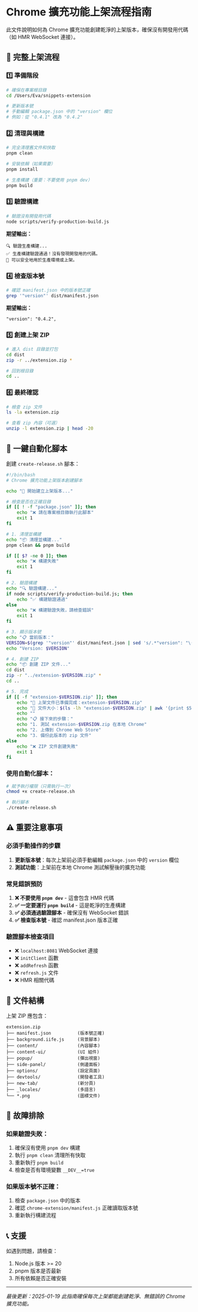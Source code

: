 # Chrome 擴充功能上架流程指南

此文件說明如何為 Chrome 擴充功能創建乾淨的上架版本，確保沒有開發用代碼（如 HMR WebSocket 連接）。

## 🚀 完整上架流程

### 1️⃣ 準備階段

```bash
# 確保在專案根目錄
cd /Users/Eva/snippets-extension

# 更新版本號
# 手動編輯 package.json 中的 "version" 欄位
# 例如：從 "0.4.1" 改為 "0.4.2"
```

### 2️⃣ 清理與構建

```bash
# 完全清理舊文件和快取
pnpm clean

# 安裝依賴（如果需要）
pnpm install

# 生產構建（重要：不要使用 pnpm dev）
pnpm build
```

### 3️⃣ 驗證構建

```bash
# 驗證沒有開發用代碼
node scripts/verify-production-build.js
```

**期望輸出：**
```
🔍 驗證生產構建...
✅ 生產構建驗證通過！沒有發現開發用的代碼。
🚀 可以安全地用於生產環境或上架。
```

### 4️⃣ 檢查版本號

```bash
# 確認 manifest.json 中的版本號正確
grep '"version"' dist/manifest.json
```

**期望輸出：**
```
"version": "0.4.2",
```

### 5️⃣ 創建上架 ZIP

```bash
# 進入 dist 目錄並打包
cd dist
zip -r ../extension.zip *

# 回到根目錄
cd ..
```

### 6️⃣ 最終確認

```bash
# 檢查 zip 文件
ls -la extension.zip

# 查看 zip 內容（可選）
unzip -l extension.zip | head -20
```

## 🤖 一鍵自動化腳本

創建 `create-release.sh` 腳本：

```bash
#!/bin/bash
# Chrome 擴充功能上架版本創建腳本

echo "🚀 開始建立上架版本..."

# 檢查是否在正確目錄
if [[ ! -f "package.json" ]]; then
    echo "❌ 請在專案根目錄執行此腳本"
    exit 1
fi

# 1. 清理並構建
echo "📦 清理並構建..."
pnpm clean && pnpm build

if [[ $? -ne 0 ]]; then
    echo "❌ 構建失敗"
    exit 1
fi

# 2. 驗證構建
echo "🔍 驗證構建..."
if node scripts/verify-production-build.js; then
    echo "✅ 構建驗證通過"
else
    echo "❌ 構建驗證失敗，請檢查錯誤"
    exit 1
fi

# 3. 顯示版本號
echo "📋 當前版本："
VERSION=$(grep '"version"' dist/manifest.json | sed 's/.*"version": "\([^"]*\)".*/\1/')
echo "Version: $VERSION"

# 4. 創建 ZIP
echo "📦 創建 ZIP 文件..."
cd dist
zip -r "../extension-$VERSION.zip" *
cd ..

# 5. 完成
if [[ -f "extension-$VERSION.zip" ]]; then
    echo "🎉 上架文件已準備完成：extension-$VERSION.zip"
    echo "📁 文件大小：$(ls -lh "extension-$VERSION.zip" | awk '{print $5}')"
    echo ""
    echo "📋 接下來的步驟："
    echo "1. 測試 extension-$VERSION.zip 在本地 Chrome"
    echo "2. 上傳到 Chrome Web Store"
    echo "3. 備份此版本的 zip 文件"
else
    echo "❌ ZIP 文件創建失敗"
    exit 1
fi
```

### 使用自動化腳本：

```bash
# 賦予執行權限（只需執行一次）
chmod +x create-release.sh

# 執行腳本
./create-release.sh
```

## ⚠️ 重要注意事項

### 必須手動操作的步驟
1. **更新版本號**：每次上架前必須手動編輯 `package.json` 中的 `version` 欄位
2. **測試功能**：上架前在本地 Chrome 測試解壓後的擴充功能

### 常見錯誤預防
1. **❌ 不要使用 `pnpm dev`** - 這會包含 HMR 代碼
2. **✅ 一定要運行 `pnpm build`** - 這是乾淨的生產構建
3. **✅ 必須通過驗證腳本** - 確保沒有 WebSocket 錯誤
4. **✅ 檢查版本號** - 確認 manifest.json 版本正確

### 驗證腳本檢查項目
- ❌ `localhost:8081` WebSocket 連接
- ❌ `initClient` 函數
- ❌ `addRefresh` 函數  
- ❌ `refresh.js` 文件
- ❌ HMR 相關代碼

## 📁 文件結構

上架 ZIP 應包含：
```
extension.zip
├── manifest.json          (版本號正確)
├── background.iife.js     (背景腳本)
├── content/               (內容腳本)
├── content-ui/            (UI 組件)
├── popup/                 (彈出視窗)
├── side-panel/            (側邊面板)
├── options/               (設定頁面)
├── devtools/              (開發者工具)
├── new-tab/               (新分頁)
├── _locales/              (多語言)
└── *.png                  (圖標文件)
```

## 🔧 故障排除

### 如果驗證失敗：
1. 確保沒有使用 `pnpm dev` 構建
2. 執行 `pnpm clean` 清理所有快取
3. 重新執行 `pnpm build`
4. 檢查是否有環境變數 `__DEV__=true`

### 如果版本號不正確：
1. 檢查 `package.json` 中的版本
2. 確認 `chrome-extension/manifest.js` 正確讀取版本號
3. 重新執行構建流程

## 📞 支援

如遇到問題，請檢查：
1. Node.js 版本 >= 20
2. pnpm 版本是否最新
3. 所有依賴是否正確安裝

---

*最後更新：2025-01-19*
*此指南確保每次上架都能創建乾淨、無錯誤的 Chrome 擴充功能。*